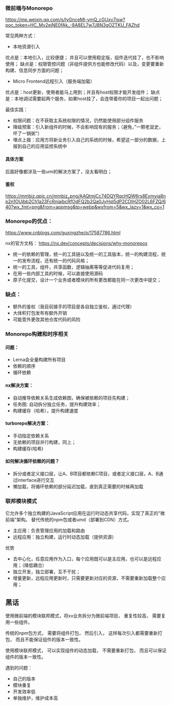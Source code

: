 
### 微前端与Monorepo

<https://mp.weixin.qq.com/s/IyGnceMl-vmQ_cGUxy7isw?poc_token=HC_Mv2ejNE0fAk_-8A8EL7w7J8N3gOZTKU_FAZhd>

常见两种方式：

- 本地资源引入

优点是：本地引入，比较便捷； 并且可以使用稳定版，组件迭代挂了，也不影响使用；
缺点是：权限管控问题（非组件提供方也能修改代码）以及，变更要重新构建、信息同步方面的问题；

- Micro Frontend远程引入（服务端加载）

优点是：host更新，使用者能马上用到；并且有host权限才能开发组件；
缺点是：本地调试需要起两个服务，如果host挂了，会连带着你的项目一起出问题；

最佳实践：
- 权限问题：在不获取主系统权限的情况，仍然能使用部分组件服务
- 降级预案：引入新组件的时候，不会影响现有的服务；（避免，”一颗老鼠史，坏了一锅粥“）
- 埋点上报：应用方将新业务引入自己的系统的时候，希望这一部分的数据，上报到自己的应用监控系统中


#### 具体方案

后面好像都涉及一些umi的解决方案了，没太看明白；
#### 鉴权

<https://mmbiz.qpic.cn/mmbiz_png/AAQtmjCc74DQYRqcHQW6rs8Eymyia8np2n1OUibb2Ch1a23FcRniaibcRfOdFQ2b2Qa0JyHql5dP2CDIHZO02L6FZQ/640?wx_fmt=png&from=appmsg&tp=webp&wxfrom=5&wx_lazy=1&wx_co=1>



### Monorepo的优点：
<https://www.cnblogs.com/guxingzhe/p/17587786.html>

nx的官方文档：
<https://nx.dev/concepts/decisions/why-monorepos>

- 统一的依赖的管理，统一的工具链以及统一的工具版本，统一的构建流程，统一的发布流程，还有统一的代码风格；
- 统一的工具，组件，共享函数，逻辑抽离等等促进代码复用；
- 在用一些内部工具的时候，可以直接使用源码
- 原子化提交，设计一个业务或者模块的所有更改都能在同一次更改中提交；

### 缺点：
- 额外的鉴权（我目前接手的项目是各自独立鉴权，通过代理）
- 大体积打包发布有额外开销
- 可能意外更改其他仓库代码的风险



### Monorepo构建和时序相关
#### 问题：

- Lerna会全量构建所有项目
- 依赖的顺序
- 循环依赖

#### nx解决方案：

- 自动推导依赖关系生成依赖图，确保被依赖的项目先构建；
- 任务图: 自动拆分独立任务，提升构建效率；
- 构建缓存（哈希），提升构建速度

#### turborepo解决方案：
- 手动指定依赖关系
- 无依赖的项目并行构建，同上；
- 构建缓存(哈希)

#### 如何解决循环依赖的问题？

- 拆分或者定义接口层，让A、B项目都依赖C项目，或者定义接口层，A、B通过interface进行交互
- 懒加载，将循环依赖的部分延迟加载，直到真正需要的时候再加载

### 联邦模块模式
它允许多个独立构建的JavaScript应用在运行时动态共享代码，实现了真正的"微前端"架构。
替代传统的npm包或者umd（部署到CDN）方式。

- 主应用：负责管理应用的加载和路由
- 远程应用：独立构建，运行时动态加载（提供资源）

优势
- 去中心化，任意应用作为入口，每个应用既可以是主应用，也可以是远程应用；（降低耦合）
- 独立开发，独立部署，互不干扰；
- 增量更新，远程应用更新时，只需要更新对应的资源，不需要重新加载整个应用；


## 黑话

<!-- 两个项目的部分业务趋同，一些页面要重复开发

-> 将xx业务拆分为微前端项目，使用Monorepo来管理项目，同时采用模块联邦模式来获取灵活性，并保持逻辑上的隔离性。 -->

使用微前端的模块联邦模式，将xx业务拆分为微前端项目， 重复性较高， 需要复用一些组件。

传统的npm包方式， 需要将组件打包， 然后引入， 这样每次引入都需要重新打包， 而且不能保证组件的版本一致性。

使用模块联邦模式， 可以实现组件的动态加载， 不需要重新打包， 而且可以保证组件的版本一致性。

遇到的问题：
- 自己的版本
- 模块重复
- 开发效率低
- 单独维护，维护成本高











